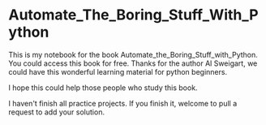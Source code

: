 # Automate_The_Boring_Stuff_With_Python

This is my notebook for the book Automate_the_Boring_Stuff_with_Python. You could access this book for free. Thanks for the author Al Sweigart, we could have this wonderful learning material for python beginners.

I hope this could help those people who study this book.

I haven't finish all practice projects. If you finish it, welcome to pull a request to add your solution.
